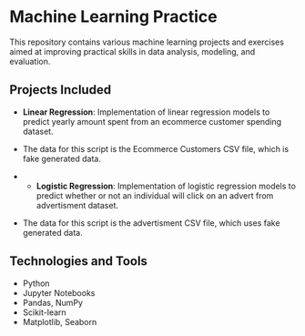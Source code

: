 # Machine Learning Practice

This repository contains various machine learning projects and exercises aimed at improving practical skills in data analysis, modeling, and evaluation.

## Projects Included

- **Linear Regression**: Implementation of linear regression models to predict yearly amount spent from an ecommerce customer spending dataset.
- The data for this script is the Ecommerce Customers CSV file, which is fake generated data.

- - **Logistic Regression**: Implementation of logistic regression models to predict whether or not an individual will click on an advert from advertisment dataset.
- The data for this script is the advertisment CSV file, which uses fake generated data.

## Technologies and Tools

- Python
- Jupyter Notebooks
- Pandas, NumPy
- Scikit-learn
- Matplotlib, Seaborn
